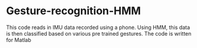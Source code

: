 # Gesture-recognition-HMM
This code reads in IMU data recorded using a phone. 
Using HMM, this data is then classified based on various pre trained gestures.
The code is written for Matlab
